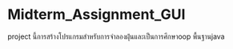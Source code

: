 # Midterm_Assignment_GUI
  project นี้การสร้างโปรแกรมสำหรับการจำลองฝุ่นและเป็นการศึกษาoop
  พื้นฐานjava


